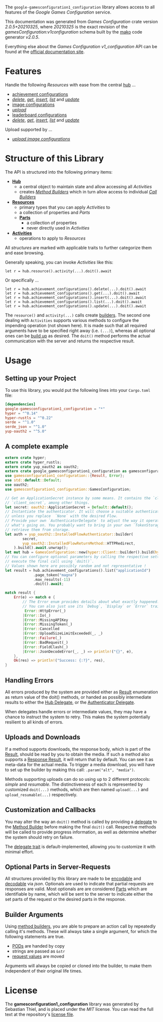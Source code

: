<!---
DO NOT EDIT !
This file was generated automatically from 'src/mako/api/README.md.mako'
DO NOT EDIT !
-->
The `google-gamesconfiguration1_configuration` library allows access to all features of the *Google Games Configuration* service.

This documentation was generated from *Games Configuration* crate version *2.0.5+20210325*, where *20210325* is the exact revision of the *gamesConfiguration:v1configuration* schema built by the [mako](http://www.makotemplates.org/) code generator *v2.0.5*.

Everything else about the *Games Configuration* *v1_configuration* API can be found at the
[official documentation site](https://developers.google.com/games/).
# Features

Handle the following *Resources* with ease from the central [hub](https://docs.rs/google-gamesconfiguration1_configuration/2.0.5+20210325/google_gamesconfiguration1_configuration/GamesConfiguration) ... 

* [achievement configurations](https://docs.rs/google-gamesconfiguration1_configuration/2.0.5+20210325/google_gamesconfiguration1_configuration/api::AchievementConfiguration)
 * [*delete*](https://docs.rs/google-gamesconfiguration1_configuration/2.0.5+20210325/google_gamesconfiguration1_configuration/api::AchievementConfigurationDeleteCall), [*get*](https://docs.rs/google-gamesconfiguration1_configuration/2.0.5+20210325/google_gamesconfiguration1_configuration/api::AchievementConfigurationGetCall), [*insert*](https://docs.rs/google-gamesconfiguration1_configuration/2.0.5+20210325/google_gamesconfiguration1_configuration/api::AchievementConfigurationInsertCall), [*list*](https://docs.rs/google-gamesconfiguration1_configuration/2.0.5+20210325/google_gamesconfiguration1_configuration/api::AchievementConfigurationListCall) and [*update*](https://docs.rs/google-gamesconfiguration1_configuration/2.0.5+20210325/google_gamesconfiguration1_configuration/api::AchievementConfigurationUpdateCall)
* [image configurations](https://docs.rs/google-gamesconfiguration1_configuration/2.0.5+20210325/google_gamesconfiguration1_configuration/api::ImageConfiguration)
 * [*upload*](https://docs.rs/google-gamesconfiguration1_configuration/2.0.5+20210325/google_gamesconfiguration1_configuration/api::ImageConfigurationUploadCall)
* [leaderboard configurations](https://docs.rs/google-gamesconfiguration1_configuration/2.0.5+20210325/google_gamesconfiguration1_configuration/api::LeaderboardConfiguration)
 * [*delete*](https://docs.rs/google-gamesconfiguration1_configuration/2.0.5+20210325/google_gamesconfiguration1_configuration/api::LeaderboardConfigurationDeleteCall), [*get*](https://docs.rs/google-gamesconfiguration1_configuration/2.0.5+20210325/google_gamesconfiguration1_configuration/api::LeaderboardConfigurationGetCall), [*insert*](https://docs.rs/google-gamesconfiguration1_configuration/2.0.5+20210325/google_gamesconfiguration1_configuration/api::LeaderboardConfigurationInsertCall), [*list*](https://docs.rs/google-gamesconfiguration1_configuration/2.0.5+20210325/google_gamesconfiguration1_configuration/api::LeaderboardConfigurationListCall) and [*update*](https://docs.rs/google-gamesconfiguration1_configuration/2.0.5+20210325/google_gamesconfiguration1_configuration/api::LeaderboardConfigurationUpdateCall)


Upload supported by ...

* [*upload image configurations*](https://docs.rs/google-gamesconfiguration1_configuration/2.0.5+20210325/google_gamesconfiguration1_configuration/api::ImageConfigurationUploadCall)



# Structure of this Library

The API is structured into the following primary items:

* **[Hub](https://docs.rs/google-gamesconfiguration1_configuration/2.0.5+20210325/google_gamesconfiguration1_configuration/GamesConfiguration)**
    * a central object to maintain state and allow accessing all *Activities*
    * creates [*Method Builders*](https://docs.rs/google-gamesconfiguration1_configuration/2.0.5+20210325/google_gamesconfiguration1_configuration/client::MethodsBuilder) which in turn
      allow access to individual [*Call Builders*](https://docs.rs/google-gamesconfiguration1_configuration/2.0.5+20210325/google_gamesconfiguration1_configuration/client::CallBuilder)
* **[Resources](https://docs.rs/google-gamesconfiguration1_configuration/2.0.5+20210325/google_gamesconfiguration1_configuration/client::Resource)**
    * primary types that you can apply *Activities* to
    * a collection of properties and *Parts*
    * **[Parts](https://docs.rs/google-gamesconfiguration1_configuration/2.0.5+20210325/google_gamesconfiguration1_configuration/client::Part)**
        * a collection of properties
        * never directly used in *Activities*
* **[Activities](https://docs.rs/google-gamesconfiguration1_configuration/2.0.5+20210325/google_gamesconfiguration1_configuration/client::CallBuilder)**
    * operations to apply to *Resources*

All *structures* are marked with applicable traits to further categorize them and ease browsing.

Generally speaking, you can invoke *Activities* like this:

```Rust,ignore
let r = hub.resource().activity(...).doit().await
```

Or specifically ...

```ignore
let r = hub.achievement_configurations().delete(...).doit().await
let r = hub.achievement_configurations().get(...).doit().await
let r = hub.achievement_configurations().insert(...).doit().await
let r = hub.achievement_configurations().list(...).doit().await
let r = hub.achievement_configurations().update(...).doit().await
```

The `resource()` and `activity(...)` calls create [builders][builder-pattern]. The second one dealing with `Activities` 
supports various methods to configure the impending operation (not shown here). It is made such that all required arguments have to be 
specified right away (i.e. `(...)`), whereas all optional ones can be [build up][builder-pattern] as desired.
The `doit()` method performs the actual communication with the server and returns the respective result.

# Usage

## Setting up your Project

To use this library, you would put the following lines into your `Cargo.toml` file:

```toml
[dependencies]
google-gamesconfiguration1_configuration = "*"
hyper = "^0.14"
hyper-rustls = "^0.22"
serde = "^1.0"
serde_json = "^1.0"
yup-oauth2 = "^5.0"
```

## A complete example

```Rust
extern crate hyper;
extern crate hyper_rustls;
extern crate yup_oauth2 as oauth2;
extern crate google_gamesconfiguration1_configuration as gamesconfiguration1_configuration;
use gamesconfiguration1_configuration::{Result, Error};
use std::default::Default;
use oauth2;
use gamesconfiguration1_configuration::GamesConfiguration;

// Get an ApplicationSecret instance by some means. It contains the `client_id` and 
// `client_secret`, among other things.
let secret: oauth2::ApplicationSecret = Default::default();
// Instantiate the authenticator. It will choose a suitable authentication flow for you, 
// unless you replace  `None` with the desired Flow.
// Provide your own `AuthenticatorDelegate` to adjust the way it operates and get feedback about 
// what's going on. You probably want to bring in your own `TokenStorage` to persist tokens and
// retrieve them from storage.
let auth = yup_oauth2::InstalledFlowAuthenticator::builder(
        secret,
        yup_oauth2::InstalledFlowReturnMethod::HTTPRedirect,
    ).build().await.unwrap();
let mut hub = GamesConfiguration::new(hyper::Client::builder().build(hyper_rustls::HttpsConnector::with_native_roots()), auth);
// You can configure optional parameters by calling the respective setters at will, and
// execute the final call using `doit()`.
// Values shown here are possibly random and not representative !
let result = hub.achievement_configurations().list("applicationId")
             .page_token("magna")
             .max_results(-11)
             .doit().await;

match result {
    Err(e) => match e {
        // The Error enum provides details about what exactly happened.
        // You can also just use its `Debug`, `Display` or `Error` traits
         Error::HttpError(_)
        |Error::Io(_)
        |Error::MissingAPIKey
        |Error::MissingToken(_)
        |Error::Cancelled
        |Error::UploadSizeLimitExceeded(_, _)
        |Error::Failure(_)
        |Error::BadRequest(_)
        |Error::FieldClash(_)
        |Error::JsonDecodeError(_, _) => println!("{}", e),
    },
    Ok(res) => println!("Success: {:?}", res),
}

```
## Handling Errors

All errors produced by the system are provided either as [Result](https://docs.rs/google-gamesconfiguration1_configuration/2.0.5+20210325/google_gamesconfiguration1_configuration/client::Result) enumeration as return value of
the doit() methods, or handed as possibly intermediate results to either the 
[Hub Delegate](https://docs.rs/google-gamesconfiguration1_configuration/2.0.5+20210325/google_gamesconfiguration1_configuration/client::Delegate), or the [Authenticator Delegate](https://docs.rs/yup-oauth2/*/yup_oauth2/trait.AuthenticatorDelegate.html).

When delegates handle errors or intermediate values, they may have a chance to instruct the system to retry. This 
makes the system potentially resilient to all kinds of errors.

## Uploads and Downloads
If a method supports downloads, the response body, which is part of the [Result](https://docs.rs/google-gamesconfiguration1_configuration/2.0.5+20210325/google_gamesconfiguration1_configuration/client::Result), should be
read by you to obtain the media.
If such a method also supports a [Response Result](https://docs.rs/google-gamesconfiguration1_configuration/2.0.5+20210325/google_gamesconfiguration1_configuration/client::ResponseResult), it will return that by default.
You can see it as meta-data for the actual media. To trigger a media download, you will have to set up the builder by making
this call: `.param("alt", "media")`.

Methods supporting uploads can do so using up to 2 different protocols: 
*simple* and *resumable*. The distinctiveness of each is represented by customized 
`doit(...)` methods, which are then named `upload(...)` and `upload_resumable(...)` respectively.

## Customization and Callbacks

You may alter the way an `doit()` method is called by providing a [delegate](https://docs.rs/google-gamesconfiguration1_configuration/2.0.5+20210325/google_gamesconfiguration1_configuration/client::Delegate) to the 
[Method Builder](https://docs.rs/google-gamesconfiguration1_configuration/2.0.5+20210325/google_gamesconfiguration1_configuration/client::CallBuilder) before making the final `doit()` call. 
Respective methods will be called to provide progress information, as well as determine whether the system should 
retry on failure.

The [delegate trait](https://docs.rs/google-gamesconfiguration1_configuration/2.0.5+20210325/google_gamesconfiguration1_configuration/client::Delegate) is default-implemented, allowing you to customize it with minimal effort.

## Optional Parts in Server-Requests

All structures provided by this library are made to be [encodable](https://docs.rs/google-gamesconfiguration1_configuration/2.0.5+20210325/google_gamesconfiguration1_configuration/client::RequestValue) and 
[decodable](https://docs.rs/google-gamesconfiguration1_configuration/2.0.5+20210325/google_gamesconfiguration1_configuration/client::ResponseResult) via *json*. Optionals are used to indicate that partial requests are responses 
are valid.
Most optionals are are considered [Parts](https://docs.rs/google-gamesconfiguration1_configuration/2.0.5+20210325/google_gamesconfiguration1_configuration/client::Part) which are identifiable by name, which will be sent to 
the server to indicate either the set parts of the request or the desired parts in the response.

## Builder Arguments

Using [method builders](https://docs.rs/google-gamesconfiguration1_configuration/2.0.5+20210325/google_gamesconfiguration1_configuration/client::CallBuilder), you are able to prepare an action call by repeatedly calling it's methods.
These will always take a single argument, for which the following statements are true.

* [PODs][wiki-pod] are handed by copy
* strings are passed as `&str`
* [request values](https://docs.rs/google-gamesconfiguration1_configuration/2.0.5+20210325/google_gamesconfiguration1_configuration/client::RequestValue) are moved

Arguments will always be copied or cloned into the builder, to make them independent of their original life times.

[wiki-pod]: http://en.wikipedia.org/wiki/Plain_old_data_structure
[builder-pattern]: http://en.wikipedia.org/wiki/Builder_pattern
[google-go-api]: https://github.com/google/google-api-go-client

# License
The **gamesconfiguration1_configuration** library was generated by Sebastian Thiel, and is placed 
under the *MIT* license.
You can read the full text at the repository's [license file][repo-license].

[repo-license]: https://github.com/Byron/google-apis-rsblob/main/LICENSE.md
